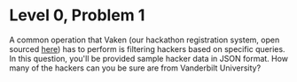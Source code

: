 # Level 0, Problem 1

A common operation that Vaken (our hackathon registration system, open sourced [here](https://github.com/Vandyhacks/vaken)) has to perform is filtering hackers based on specific queries. In this question, you'll be provided sample hacker data in JSON format. How many of the hackers can you be sure are from Vanderbilt University?